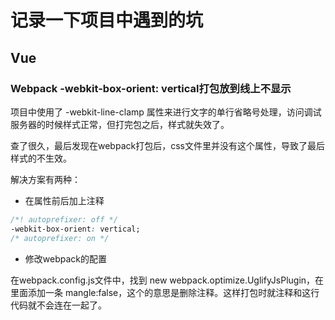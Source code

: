 # 记录一下项目中遇到的坑

## Vue

### Webpack -webkit-box-orient: vertical打包放到线上不显示

项目中使用了 -webkit-line-clamp 属性来进行文字的单行省略号处理，访问调试服务器的时候样式正常，但打完包之后，样式就失效了。

查了很久，最后发现在webpack打包后，css文件里并没有这个属性，导致了最后样式的不生效。

解决方案有两种：

* 在属性前后加上注释

```CSS
/*! autoprefixer: off */
-webkit-box-orient: vertical;
/* autoprefixer: on */
```

* 修改webpack的配置

在webpack.config.js文件中，找到 new webpack.optimize.UglifyJsPlugin，在里面添加一条 mangle:false，这个的意思是删除注释。这样打包时就注释和这行代码就不会连在一起了。